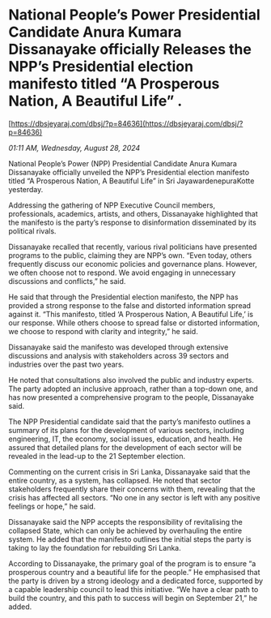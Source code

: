 # National People’s Power  Presidential Candidate Anura Kumara Dissanayake officially Releases  the NPP’s Presidential election manifesto titled “A Prosperous Nation, A Beautiful Life” .

[https://dbsjeyaraj.com/dbsj/?p=84636](https://dbsjeyaraj.com/dbsj/?p=84636)

*01:11 AM, Wednesday, August 28, 2024*

National People’s Power (NPP) Presidential Candidate Anura Kumara Dissanayake officially unveiled the NPP’s Presidential election manifesto titled “A Prosperous Nation, A Beautiful Life” in Sri JayawardenepuraKotte yesterday.

Addressing the gathering of NPP Executive Council members, professionals, academics, artists, and others, Dissanayake highlighted that the manifesto is the party’s response to disinformation disseminated by its political rivals.

Dissanayake recalled that recently, various rival politicians have presented programs to the public, claiming they are NPP’s own. “Even today, others frequently discuss our economic policies and governance plans. However, we often choose not to respond. We avoid engaging in unnecessary discussions and conflicts,” he said.

He said that through the Presidential election manifesto, the NPP has provided a strong response to the false and distorted information spread against it. “This manifesto, titled ‘A Prosperous Nation, A Beautiful Life,’ is our response. While others choose to spread false or distorted information, we choose to respond with clarity and integrity,” he said.

Dissanayake said the manifesto was developed through extensive discussions and analysis with stakeholders across 39 sectors and industries over the past two years.

He noted that consultations also involved the public and industry experts. The party adopted an inclusive approach, rather than a top-down one, and has now presented a comprehensive program to the people, Dissanayake said.

The NPP Presidential candidate said that the party’s manifesto outlines a summary of its plans for the development of various sectors, including engineering, IT, the economy, social issues, education, and health. He assured that detailed plans for the development of each sector will be revealed in the lead-up to the 21 September election.

Commenting on the current crisis in Sri Lanka, Dissanayake said that the entire country, as a system, has collapsed. He noted that sector stakeholders frequently share their concerns with them, revealing that the crisis has affected all sectors. “No one in any sector is left with any positive feelings or hope,” he said.

Dissanayake said the NPP accepts the responsibility of revitalising the collapsed State, which can only be achieved by overhauling the entire system. He added that the manifesto outlines the initial steps the party is taking to lay the foundation for rebuilding Sri Lanka.

According to Dissanayake, the primary goal of the program is to ensure “a prosperous country and a beautiful life for the people.” He emphasised that the party is driven by a strong ideology and a dedicated force, supported by a capable leadership council to lead this initiative. “We have a clear path to build the country, and this path to success will begin on September 21,” he added.

